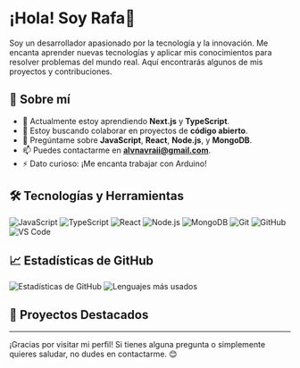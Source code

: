 # ¡Hola! Soy Rafa👋
<!-- 
![Banner](https://your-banner-image-url.com) -->

Soy un desarrollador apasionado por la tecnología y la innovación. Me encanta aprender nuevas tecnologías y aplicar mis conocimientos para resolver problemas del mundo real. Aquí encontrarás algunos de mis proyectos y contribuciones.

## 🚀 Sobre mí

- 🌱 Actualmente estoy aprendiendo **Next.js** y **TypeScript**.
- 👯 Estoy buscando colaborar en proyectos de **código abierto**.
- 💬 Pregúntame sobre **JavaScript**, **React**, **Node.js**, y **MongoDB**.
- 📫 Puedes contactarme en **[alvnavraii@gmail.com](mailto:alvnavraii@gmail.com)**.
- ⚡ Dato curioso: ¡Me encanta trabajar con Arduino!

## 🛠️ Tecnologías y Herramientas

![JavaScript](https://img.shields.io/badge/-JavaScript-F7DF1E?style=flat&logo=javascript&logoColor=black)
![TypeScript](https://img.shields.io/badge/-TypeScript-007ACC?style=flat&logo=typescript&logoColor=white)
![React](https://img.shields.io/badge/-React-61DAFB?style=flat&logo=react&logoColor=black)
![Node.js](https://img.shields.io/badge/-Node.js-339933?style=flat&logo=node.js&logoColor=white)
![MongoDB](https://img.shields.io/badge/-MongoDB-47A248?style=flat&logo=mongodb&logoColor=white)
![Git](https://img.shields.io/badge/-Git-F05032?style=flat&logo=git&logoColor=white)
![GitHub](https://img.shields.io/badge/-GitHub-181717?style=flat&logo=github&logoColor=white)
![VS Code](https://img.shields.io/badge/-VS%20Code-007ACC?style=flat&logo=visual-studio-code&logoColor=white)

## 📈 Estadísticas de GitHub

![Estadísticas de GitHub](https://github-readme-stats.vercel.app/api?username=alvnavraii&show_icons=true&theme=radical)
![Lenguajes más usados](https://github-readme-stats.vercel.app/api/top-langs/?username=alvnavraii&layout=compact&theme=radical)

## 📂 Proyectos Destacados
<!-- 
### [Proyecto 1](https://github.com/tu-usuario/proyecto-1)
Descripción breve del proyecto 1.

### [Proyecto 2](https://github.com/tu-usuario/proyecto-2)
Descripción breve del proyecto 2.

### [Proyecto 3](https://github.com/tu-usuario/proyecto-3)
Descripción breve del proyecto 3.

## 🌐 Encuéntrame en

- [LinkedIn](https://www.linkedin.com/in/tu-usuario)
- [Twitter](https://twitter.com/tu-usuario)
- [Blog Personal](https://tu-blog.com)
 -->
---

¡Gracias por visitar mi perfil! Si tienes alguna pregunta o simplemente quieres saludar, no dudes en contactarme. 😊
